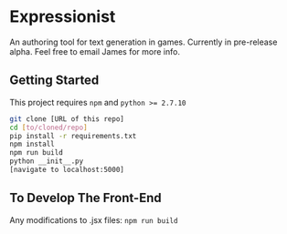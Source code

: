 # Expressionist
An authoring tool for text generation in games. Currently in pre-release alpha. Feel free to email James for more info.

## Getting Started

This project requires `npm` and `python >= 2.7.10`

```bash
git clone [URL of this repo]
cd [to/cloned/repo]
pip install -r requirements.txt
npm install
npm run build
python __init__.py
[navigate to localhost:5000]
```

## To Develop The Front-End

Any modifications to .jsx files: `npm run build`
